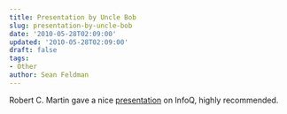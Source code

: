 ```yaml
---
title: Presentation by Uncle Bob
slug: presentation-by-uncle-bob
date: '2010-05-28T02:09:00'
updated: '2010-05-28T02:09:00'
draft: false
tags:
- Other
author: Sean Feldman
---
```



Robert C. Martin gave a nice [presentation](http://www.infoq.com/presentations/Robert-C.-Martin-Bad-Code) on InfoQ, highly recommended.


